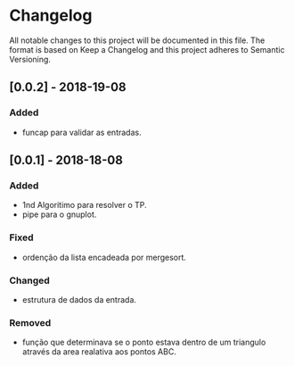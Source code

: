 # Changelog

All notable changes to this project will be documented in this file.
The format is based on Keep a Changelog and this project adheres to Semantic Versioning.

## [0.0.2] - 2018-19-08

### Added

* funcap para validar as entradas.

## [0.0.1] - 2018-18-08

### Added

* 1nd Algoritimo para resolver o TP.
* pipe para o gnuplot.

### Fixed

* ordenção da lista encadeada por mergesort.

### Changed

* estrutura de dados da entrada.

### Removed

* função que determinava se o ponto estava dentro de um triangulo através da area realativa aos pontos ABC.
